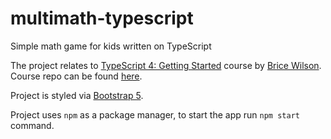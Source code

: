 # multimath-typescript

Simple math game for kids written on TypeScript

The project relates to [TypeScript 4: Getting Started](https://app.pluralsight.com/library/courses/getting-started-typescript/exercise-files) course by [Brice Wilson](https://app.pluralsight.com/profile/author/brice-wilson). Course repo can be found [here](https://github.com/bricewilson/TypeScript-Getting-Started).

Project is styled via [Bootstrap 5](https://getbootstrap.com/).

Project uses `npm` as a package manager, to start the app run `npm start` command.
